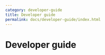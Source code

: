 ```yaml
---
category: developer-guide
title: Developer guide
permalink: docs/developer-guide/index.html
---
```

# Developer guide
